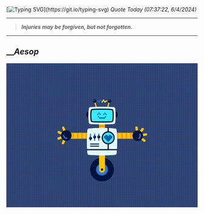 [![Typing SVG](https://readme-typing-svg.herokuapp.com?font=Press+Start+2P&color=C2F784&size=35&width=900&height=100&lines=Hello+World%2C+I'm+Hung+!)](https://git.io/typing-svg) 
_Quote Today (07:37:22, 6/4/2024)_
___
>**_Injuries may be forgiven, but not forgotten._**
___

## __**_Aesop_**

![RobotDance](src/assets/images/robot-dancing-dribble.gif?style=center)
